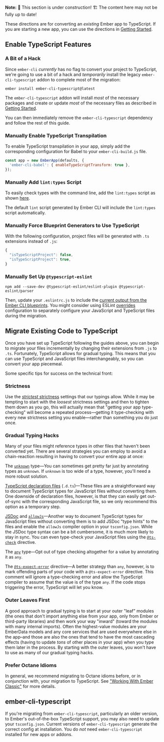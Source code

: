 **Note:** 🚧 This section is under construction! 🏗️ The content here may not be fully up to date!

These directions are for converting an _existing_ Ember app to TypeScript. If you are starting a new app, you can use the directions in [Getting Started].

## Enable TypeScript Features

### A Bit of a Hack

Since `ember-cli` _currently_ has no flag to convert your project to TypeScript, we're going to use a bit of a hack and _temporarily_ install the legacy `ember-cli-typescript` addon to complete most of the migration:

```shell
ember install ember-cli-typescript@latest
```

The `ember-cli-typescript` addon will install _most_ of the necessary packages and create or update _most_ of the necessary files as described in [Getting Started].

You can then immediately remove the `ember-cli-typescript` dependency and follow the rest of this guide.

### Manually Enable TypeScript Transpilation

To enable TypeScript transpilation in your app, simply add the corresponding configuration for Babel to your `ember-cli-build.js` file.

```javascript {data-filename="ember-cli-build.js" data-diff="+2"}
const app = new EmberApp(defaults, {
  'ember-cli-babel': { enableTypeScriptTransform: true },
});
```

### Manually Add `lint:types` Script

To easily check types with the command line, add the `lint:types` script as shown [here][lint-types].

[lint-types]: https://github.com/ember-cli/editor-output/blob/stackblitz-app-output-typescript/package.json

The default `lint` script generated by Ember CLI will include the `lint:types` script automatically.

### Manually Force Blueprint Generators to Use TypeScript

With the following configuration, project files will be generated with `.ts` extensions instead of `.js`:

```javascript {data-filename=".ember-cli" data-diff="-2,+3"}
{
  "isTypeScriptProject": false,
  "isTypeScriptProject": true,
}
```

### Manually Set Up `@typescript-eslint`

```shell
npm add --save-dev @typescript-eslint/eslint-plugin @typescript-eslint/parser
```

Then, update your `.eslintrc.js` to include the [current output from the Ember CLI blueprints][eslintrc]. You might consider using ESLint [overrides] configuration to separately configure your JavaScript and TypeScript files during the migration.

[eslintrc]: https://github.com/ember-cli/editor-output/blob/stackblitz-app-output-typescript/.eslintrc.js
[overrides]: https://eslint.org/docs/latest/use/configure/configuration-files#configuration-based-on-glob-patterns

## Migrate Existing Code to TypeScript

Once you have set up TypeScript following the guides above, you can begin to migrate your files incrementally by changing their extensions from `.js` to `.ts`. Fortunately, TypeScript allows for gradual typing. This means that you can use TypeScript and JavaScript files interchangeably, so you can convert your app piecemeal.

Some specific tips for success on the technical front:

### Strictness

Use the [_strictest_ strictness][strictness] settings that our typings allow. While it may be tempting to start with the _loosest_ strictness settings and then to tighten them down as you go, this will actually mean that "getting your app type-checking" will become a repeated process—getting it type-checking with every new strictness setting you enable—rather than something you do just once.

[strictness]: ../../additional-resources/faq/#toc_strictness

### Gradual Typing Hacks

Many of your files might reference types in other files that haven't been converted yet. There are several strategies you can employ to avoid a chain-reaction resulting in having to convert your entire app at once:

The [`unknown`][unknown] type—You can sometimes get pretty far just by annotating types as `unknown`. If `unknown` is too wide of a type, however, you'll need a more robust solution.

[unknown]: https://www.typescriptlang.org/docs/handbook/2/functions.html

[TypeScript declaration files][dts] (`.d.ts`)—These files are a straightforward way to document TypeScript types for JavaScript files without converting them. One downside of declaration files, however, is that they can easily get out-of-sync with the corresponding JavaScript file, so we only recommend this option as a temporary step.

[dts]: https://www.typescriptlang.org/docs/handbook/declaration-files/introduction.html

[JSDoc] and [`allowJs`][allowJs]—Another way to document TypeScript types for JavaScript files without converting them is to add JSDoc "type hints" to the files and enable the `allowJs` compiler option in your `tsconfig.json`. While the JSDoc type syntax can be a bit cumbersome, it is much more likely to stay in sync. You can even type-check your JavaScript files using the [`@ts-check`][ts-check] directive.

[JSDoc]: https://www.typescriptlang.org/docs/handbook/jsdoc-supported-types.html#handbook-content
[allowJs]: https://www.typescriptlang.org/tsconfig/#allowJs
[ts-check]: https://www.typescriptlang.org/docs/handbook/intro-to-js-ts.html#ts-check

The [`any`][any] type—Opt out of type checking altogether for a value by annotating it as `any`.

[any]: https://www.typescriptlang.org/docs/handbook/2/everyday-types.html#any

The [`@ts-expect-error`][ts-expect-error] directive—A better strategy than `any`, however, is to mark offending parts of your code with a `@ts-expect-error` directive. This comment will ignore a type-checking error and allow the TypeScript compiler to assume that the value is of the type `any`. If the code stops triggering the error, TypeScript will let you know.

[ts-expect-error]: https://www.typescriptlang.org/docs/handbook/release-notes/typescript-3-9.html

### Outer Leaves First

A good approach to gradual typing is to start at your outer "leaf" modules (the ones that don't import anything else from your app, only from Ember or third-party libraries) and then work your way "inward" (toward the modules with many internal imports). Often the highest-value modules are your EmberData models and any core services that are used everywhere else in the app–and those are also the ones that tend to have the most cascading effects (having to update _tons_ of other places in your app) when you type them later in the process. By starting with the outer leaves, you won't have to use as many of our gradual typing hacks.

[getting started]: ../application-development/getting-started/

### Prefer Octane Idioms

In general, we recommend migrating to Octane idioms before, or in conjunction with, your migration to TypeScript. See ["Working With Ember Classic"][legacy] for more details.

[legacy]: ../../additional-resources/legacy/

## ember-cli-typescript

If you're migrating from `ember-cli-typescript`, particularly an older version, to Ember's out-of-the-box TypeScript support, you may also need to update your `tsconfig.json`. Current versions of `ember-cli-typescript` generate the correct config at installation. You do _not_ need `ember-cli-typescript` installed for new apps or addons.
